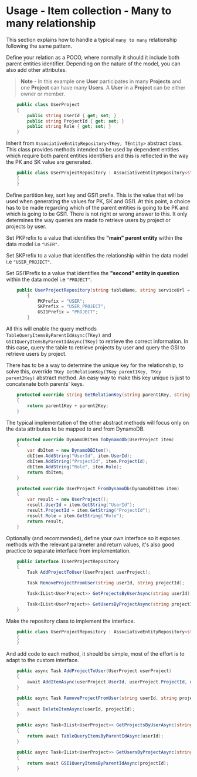 # Usage - Item collection - Many to many relationship

This section explains how to handle a typical ```many to many``` relationship following the same pattern. 

Define your relation as a POCO, where normally it should it include both parent entities identifier. Depending on the nature of the model, you can also add other attributes.

> **Note** - In this example one **User** participates in many **Projects** and one **Project** can have many **Users**. A **User** in a **Project** can be either owner or member.

```cs
    public class UserProject
    {
        public string UserId { get; set; }
        public string ProjectId { get; set; }        
        public string Role { get; set; }
    }
```

Inherit from ```AssociativeEntityRepository<TKey, TEntity>``` abstract class. This class provides methods intended to be used by dependent entities which require both parent entities identifiers and this is reflected in the way the PK and SK value are generated.

```cs
    public class UserProjectRepository : AssociativeEntityRepository<string, UserProject>
    {
    }
```

Define partition key, sort key and GSI1 prefix. This is the value that will be used when generating the values for PK, SK and GSI1. At this point, a choice has to be made regarding which of the parent entities is going to be PK and which is going to be GSI1. There is not right or wrong answer to this. It only determines the way queries are made to retrieve users by project or projects by user.

Set PKPrefix to a value that identifies the **"main" parent entity** within the data model i.e ```"USER"```. 

Set SKPrefix to a value that identifies the relationship within the data model i.e ```"USER_PROJECT"```.

Set GSI1Prefix to a value that identifies the **"second" entity in question** within the data model i.e ```"PROJECT"```.

```cs
    public UserProjectRepository(string tableName, string serviceUrl = null) : base(tableName, serviceUrl)
        {
            PKPrefix = "USER";
            SKPrefix = "USER_PROJECT";
            GSI1Prefix = "PROJECT";
        }
```

All this will enable the query methods ```TableQueryItemsByParentIdAsync(TKey)``` and ```GSI1QueryItemsByParentIdAsync(TKey)``` to retrieve the correct information. In this case, query the table to retrieve projects by user and query the GSI to retrieve users by project.

There has to be a way to determine the unique key for the relationship, to solve this, override ```TKey GetRelationKey(TKey parent1Key, TKey parent2Key)``` abstract method. An easy way to make this key unique is just to concatenate both parents' keys. 

```cs
    protected override string GetRelationKey(string parent1Key, string parent2Key)
    {
        return parent1Key + parent2Key;
    }
```

The typical implementation of the other abstract methods will focus only on the data attributes to be mapped to and from DynamoDB.

```cs
    protected override DynamoDBItem ToDynamoDb(UserProject item)
    {
        var dbItem = new DynamoDBItem();
        dbItem.AddString("UserId", item.UserId);
        dbItem.AddString("ProjectId", item.ProjectId);
        dbItem.AddString("Role", item.Role);
        return dbItem;
    }
```

```cs
    protected override UserProject FromDynamoDb(DynamoDBItem item)
    {
        var result = new UserProject();
        result.UserId = item.GetString("UserId");
        result.ProjectId = item.GetString("ProjectId");
        result.Role = item.GetString("Role");
        return result;
    }
```

Optionally (and recommended), define your own interface so it exposes methods with the relevant parameter and return values, it's also good practice to separate interface from implementation.

```cs
    public interface IUserProjectRepository
    {
        Task AddProjectToUser(UserProject userProject);

        Task RemoveProjectFromUser(string userId, string projectId);

        Task<IList<UserProject>> GetProjectsByUserAsync(string userId);

        Task<IList<UserProject>> GetUsersByProjectAsync(string projectId);
    }
```

Make the repository class to implement the interface.

```cs
    public class UserProjectRepository : AssociativeEntityRepository<string, UserProject>, IUserProjectRepository
    {
    }
```

And add code to each method, it should be simple, most of the effort is to adapt to the custom interface.

```cs
    public async Task AddProjectToUser(UserProject userProject)
    {
        await AddItemAsync(userProject.UserId, userProject.ProjectId, userProject);
    }

    public async Task RemoveProjectFromUser(string userId, string projectId)
    {
        await DeleteItemAsync(userId, projectId);
    }

    public async Task<IList<UserProject>> GetProjectsByUserAsync(string userId)
    {
        return await TableQueryItemsByParentIdAsync(userId);
    }

    public async Task<IList<UserProject>> GetUsersByProjectAsync(string projectId)
    {
        return await GSI1QueryItemsByParentIdAsync(projectId);
    }
```
